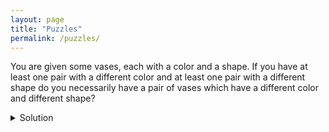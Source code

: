 ```yaml
---
layout: page
title: "Puzzles"
permalink: /puzzles/
---
```

  You are given some vases, each with a color and a shape. If you have at least one pair with a different color and at least one pair with a different shape do you necessarily have a pair of vases which have a different color and different shape?

  <details>
    <summary>Solution</summary>
    Yes.

    Suppose the colors of the vases are  $c_1, ..., c_n$ and the shapes are $s_1, ..., s_n$. Also suppose that the first pair of vases, vases 1 and 2, have a different color. Also, the second pair of vases, vases 3 and 4, have a different shape.

    If vase 1 and vase 3 have a different shape or vase 1 and vase 4 has a different shape, then we already have two vases with a different color and shape, because we know vase 1 and vase 2 have a different color.

    The other option is vase 1 and vase 3 have the same shape and vase 1 and vase 4 have the same shape, which implies that vase 3 and vase 4 have the same shape, which is a contradiction.
  </details>